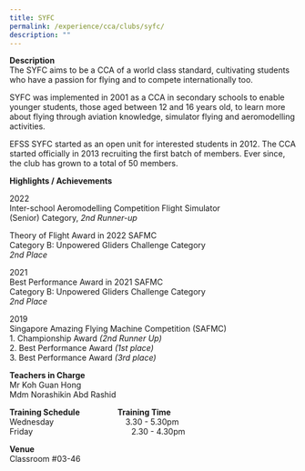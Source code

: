 ```yaml
---
title: SYFC
permalink: /experience/cca/clubs/syfc/
description: ""
---
```

**Description** <br>
The SYFC aims to be a CCA of a world class standard, cultivating students who have a passion for flying and to compete internationally too.

SYFC was implemented in 2001 as a CCA in secondary schools to enable younger students, those aged between 12 and 16 years old, to learn more about flying through aviation knowledge, simulator flying and aeromodelling activities.

EFSS SYFC started as an open unit for interested students in 2012. The CCA started officially in 2013 recruiting the first batch of members. Ever since, the club has grown to a total of 50 members.

**Highlights / Achievements** <br>

2022<br>
Inter-school Aeromodelling Competition Flight Simulator<br>
(Senior) Category, _2nd Runner-up_<br>

Theory of Flight Award in 2022 SAFMC<br>
Category B: Unpowered Gliders Challenge Category<br>
_2nd Place_ 

  

2021<br>
Best Performance Award in 2021 SAFMC<br>
Category B: Unpowered Gliders Challenge Category<br>
_2nd Place_

2019 <br>
Singapore Amazing Flying Machine Competition (SAFMC)<br>
1\. Championship Award _(2nd Runner Up)_ <br>
2\. Best Performance Award _(1st place)_ <br>
3\. Best Performance Award _(3rd place)_

**Teachers in Charge** <br>
Mr Koh Guan Hong <br>
Mdm Norashikin Abd Rashid

**Training Schedule                    Training Time** <br>
Wednesday                                3.30 - 5.30pm <br>
Friday                                            2.30 - 4.30pm

**Venue** <br>
Classroom #03-46